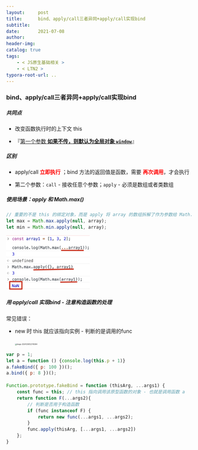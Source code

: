 ```yaml
---
layout:     post
title:      bind、apply/call三者异同+apply/call实现bind
subtitle:  
date:       2021-07-08
author:     
header-img: 
catalog: true
tags:
    - < JS原生基础相关 >
    - < LTN2 >
typora-root-url: ..
---
```


### bind、apply/call三者异同+apply/call实现bind

##### 共同点

-  改变函数执行时的上下文 this

- 『<u>第一个参数 **如果不传，则默认为全局对象 `window`**</u>』


##### 区别

-  apply/call <span style="color:red">**立即执行**</span> ；bind 方法的返回值是函数，需要 <span style="color:red">**再次调用**</span>，才会执行

- 第二个参数：`call` - 接收任意个参数；`apply` - 必须是数组或者类数组

##### 使用场景：apply 和 Math.max() 

```js
// 重要的不是 this 的绑定对象，而是 apply 将 array 的数组拆解了作为参数给 Math.max
let max = Math.max.apply(null, array);
let min = Math.min.apply(null, array);
```

<img src="/../img/assets_2019/image-20210712095024074.png" alt="image-20210712095024074" style="zoom:40%;" />

##### 用 apply/call 实现bind - 注意构造函数的处理

常见错误：

- new 时 this 就应该指向实例 - 判断的是调用的func

    <img src="/../../30ReactReact/image-20241208122745984.png" alt="image-20241208122745984" style="zoom:30%;" />

```js
var p = 1;
let a = function () {console.log(this.p + 1)}
a.fakeBind({ p: 100 })();
a.bind({ p: 8 })();

Function.prototype.fakeBind = function (thisArg, ...args1) {
    const func = this; // this 指向调用该原型函数的对象 - 也就是调用函数 a
    return function F(...args2){
        // 判断是否用于构造函数
        if (func instanceof F) {
            return new func(...args1, ...args2);
        }
        func.apply(thisArg, [...args1, ...args2])
    };
}
```

